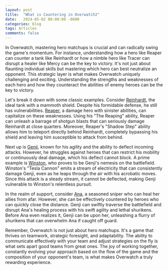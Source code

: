 ```yaml
---
layout: post
title:  "What is Countering in Overwatch2"
date:   2024-05-02 00:00:00 -0600
categories: blog
tags: Articles
comments: false
---
```


In Overwatch, mastering hero matchups is crucial and can radically swing the game's momentum. For instance, understanding how a hero like Reaper can counter a tank like Reinhardt or how a nimble hero like Tracer can disrupt a healer like Mercy can be the key to victory. It's not just about flaunting individual skills but mastering which hero can best neutralize an opponent. This strategic layer is what makes Overwatch uniquely challenging and exciting. Understanding the strengths and weaknesses of each hero and how they counteract the abilities of enemy heroes can be the key to victory.

Let's break it down with some classic examples. Consider [Reinhardt](https://overwatch.blizzard.com/en-us/heroes/reinhardt/), the ideal tank with a mammoth shield. Despite his formidable defense, he still has vulnerabilities. [Reaper](https://overwatch.blizzard.com/en-us/heroes/reaper/), a damage hero with sinister abilities, can capitalize on these weaknesses. Using his "The Reaping" ability, Reaper can unleash a barrage of shotgun blasts that can seriously damage Reinhardt at close quarters. Moreover, Reaper's "Shadow Step" ability allows him to teleport directly behind Reinhardt, completely bypassing his shield and leaving him susceptible to attack from behind.

Next up is [Genji](https://overwatch.blizzard.com/en-us/heroes/genji/), known for his agility and the ability to deflect incoming attacks. However, he struggles against heroes that can restrict his mobility or continuously deal damage, which his deflect cannot block. A prime example is [Winston](https://overwatch.blizzard.com/en-us/heroes/winston/), who proves to be Genji's nemesis on the battlefield. Winston's "Tesla Cannon" emits a stream of electricity that can consistently damage Genji, even as he leaps through the air with his acrobatic moves. Since this attack is a steady stream, it cannot be deflected, making Genji vulnerable to Winston's relentless pursuit.

In the realm of support, consider [Ana](https://overwatch.blizzard.com/en-us/heroes/ana/), a seasoned sniper who can heal her allies from afar. However, she can be effectively countered by heroes who can quickly close the distance. Genji can swiftly traverse the battlefield and disrupt Ana's healing process with his swift agility and lethal shurikens. Before Ana even realizes it, Genji can be upon her, unleashing a flurry of shurikens that can overwhelm Ana if caught off guard.

Remember, Overwatch is not just about hero matchups. It's a game that thrives on teamwork, strategic foresight, and adaptability. The ability to communicate effectively with your team and adjust strategies on the fly is what sets apart good teams from great ones. The joy of working together, constantly evolving your approach based on the flow of the game and the composition of your opponent's team, is what makes Overwatch a truly rewarding experience.
